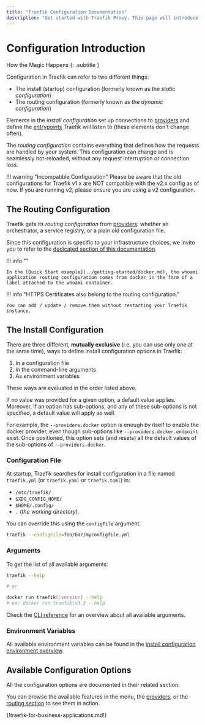 ```yaml
---
title: "Traefik Configuration Documentation"
description: "Get started with Traefik Proxy. This page will introduce you to the routing and install configurations. Read the technical documentation."
---
```


# Configuration Introduction

How the Magic Happens
{: .subtitle }

Configuration in Traefik can refer to two different things:

- The install (startup) configuration (formerly known as the _static configuration_)
- The routing configuration (formerly known as the _dynamic configuration_)

Elements in the _install configuration_ set up connections to [providers](../providers/overview.md) and define the [entrypoints](../routing/entrypoints.md) Traefik will listen to (these elements don't change often).

The _routing configuration_ contains everything that defines how the requests are handled by your system.
This configuration can change and is seamlessly hot-reloaded, without any request interruption or connection loss.

!!! warning "Incompatible Configuration"
    Please be aware that the old configurations for Traefik v1.x are NOT compatible with the v2.x config as of now.
    If you are running v2, please ensure you are using a v2 configuration.

## The Routing Configuration

Traefik gets its _routing configuration_ from [providers](../providers/overview.md): whether an orchestrator, a service registry, or a plain old configuration file.

Since this configuration is specific to your infrastructure choices, we invite you to refer to the [dedicated section of this documentation](../routing/overview.md).

!!! info ""

    In the [Quick Start example](../getting-started/docker.md), the whoami application routing configuration comes from docker in the form of a label attached to the whoami container.

!!! info "HTTPS Certificates also belong to the routing configuration."

    You can add / update / remove them without restarting your Traefik instance.

## The Install Configuration

There are three different, **mutually exclusive** (i.e. you can use only one at the same time), ways to define install configuration options in Traefik:

1. In a configuration file
1. In the command-line arguments
1. As environment variables

These ways are evaluated in the order listed above.

If no value was provided for a given option, a default value applies.
Moreover, if an option has sub-options, and any of these sub-options is not specified, a default value will apply as well.

For example, the `--providers.docker` option is enough by itself to enable the docker provider, even though sub-options like `--providers.docker.endpoint` exist.
Once positioned, this option sets (and resets) all the default values of the sub-options of `--providers.docker`.

### Configuration File

At startup, Traefik searches for install configuration in a file named `traefik.yml` (or `traefik.yaml` or `traefik.toml`) in:

- `/etc/traefik/`
- `$XDG_CONFIG_HOME/`
- `$HOME/.config/`
- `.` (_the working directory_).

You can override this using the `configFile` argument.

```bash
traefik --configFile=foo/bar/myconfigfile.yml
```

### Arguments

To get the list of all available arguments:

```bash
traefik --help

# or

docker run traefik[:version] --help
# ex: docker run traefik:v3.5 --help
```

Check the [CLI reference](../reference/install-configuration/configuration-options.md "Link to CLI reference overview") for an overview about all available arguments.

### Environment Variables

All available environment variables can be found in the [install configuration environment overview](../reference/install-configuration/configuration-options.md).

## Available Configuration Options

All the configuration options are documented in their related section.

You can browse the available features in the menu, the [providers](../providers/overview.md), or the [routing section](../routing/overview.md) to see them in action.

{!traefik-for-business-applications.md!}

